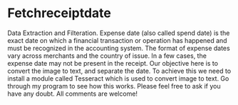 # Fetchreceiptdate
Data Extraction and Filteration.   Expense date (also called spend date) is the exact date on which a financial transaction or operation has happened and must be recognized in the accounting system.  The format of expense dates vary across merchants and the country of issue. In a few cases, the expense date may not be present in the receipt.  Our objective here is to convert the image to text, and separate the date.   To achieve this we need to install a module called Tesseract which is used to convert image to text.   Go through my program to see how this works.    Please feel free to ask if you have any doubt. All comments are welcome! 
